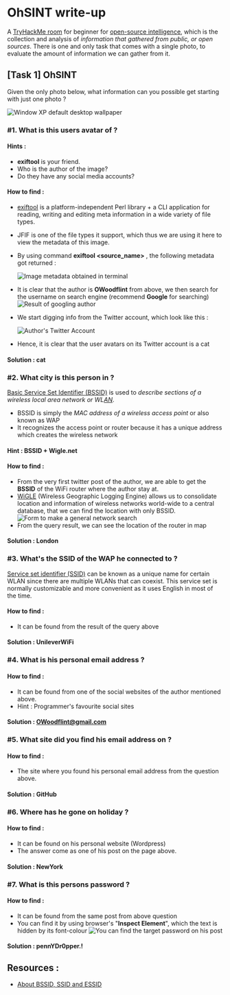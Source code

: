 # OhSINT write-up

A [TryHackMe room](https://tryhackme.com/room/ohsint) for beginner for [open-source intelligence](https://en.wikipedia.org/wiki/Open-source_intelligence), which is the collection and analysis of _information that gathered from public, or open sources_. There is one and only task that comes with a single photo, to evaluate the amount of information we can gather from it.

## [Task 1] OhSINT 
Given the only photo below, what information can you possible get starting with just one photo ?

![Window XP default desktop wallpaper](./src/WindowsXP.jpg)

### #1. What is this users avatar of ?

#### Hints : 
* **exiftool** is your friend. 
* Who is the author of the image? 
* Do they have any social media accounts?

#### How to find :
* [exiftool](https://exiftool.org) is a platform-independent Perl library + a CLI application for reading, writing and editing meta information in a wide variety of file types. 
* JFIF is one of the file types it support, which thus we are using it here to view the metadata of this image.
* By using command **exiftool <source_name>** , the following metadata got returned :
  
  ![Image metadata obtained in terminal](./img/WindowXP_meta.png)

* It is clear that the author is **OWoodflint** from above, we then search for the username on search engine (recommend __Google__ for searching)
![Result of googling author](./img/google_author.png)

* We start digging info from the Twitter account, which look like this :

    ![Author's Twitter Account](./img/twitter_author.png)

* Hence, it is clear that the user avatars on its Twitter account is a cat

#### Solution : cat

### #2. What city is this person in ?

[Basic Service Set Identifier (BSSID)](https://www.speedcheck.org/wiki/bssid/) is used to _describe sections of a wireless local area network or WL[AN](https://www.speedcheck.org/wiki/lan/)_. 

* BSSID is simply the _MAC address of a wireless access point_ or also known as WAP
* It recognizes the access point or router because it has a unique address which creates the wireless network

#### Hint : BSSID + Wigle.net

#### How to find :
* From the very first twitter post of the author, we are able to get the **BSSID** of the WiFi router where the author stay at.
* [WiGLE](Wigle.net) (Wireless Geographic Logging Engine) allows us to consolidate location and information of wireless networks world-wide to a central database, that we can find the location with only BSSID.
![Form to make a general network search](./img/wigle_search.jpg)
* From the query result, we can see the location of the router in map

#### Solution : London

### #3. What's the SSID of the WAP he connected to ?
[Service set identifier (SSID)](https://www.speedcheck.org/wiki/bssid/#service-set-identifier-(ssid)) can be known as a unique name for certain WLAN since there are multiple WLANs that can coexist. This service set is normally customizable and more convenient as it uses English in most of the time.

#### How to find :
* It can be found from the result of the query above

#### Solution : UnileverWiFi

### #4. What is his personal email address ?

#### How to find :
* It can be found from one of the social websites of the author mentioned above. 
* Hint : Programmer's favourite social sites

#### Solution : OWoodflint@gmail.com

### #5. What site did you find his email address on ?

#### How to find :
*  The site where you found his personal email address from the question above.

#### Solution : GitHub

### #6. Where has he gone on holiday ?

#### How to find :
* It can be found on his personal website (Wordpress)
* The answer come as one of his post on the page above.

#### Solution : NewYork

### #7. What is this persons password ?

#### How to find :
* It can be found from the same post from above question
* You can find it by using browser's "**Inspect Element**", which the text is hidden by its font-colour
![You can find the target password on his post](./img/personal_password.png)

#### Solution : pennYDr0pper.!

## Resources :
* [About BSSID, SSID and ESSID](https://sourcedaddy.com/networking/bssid-ssid-and-essid.html)